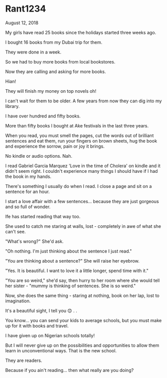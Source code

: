 # Rant1234


August 12, 2018

My girls have read 25 books since the holidays started three weeks ago.

I bought 16 books from my Dubai trip for them.

They were done in a week.

So we had to buy more books from local bookstores.

Now they are calling and asking for more books.

Hian!

They will finish my money on top novels oh!

I can't wait for them to be older. A few years from now they can dig into my library.

I have over hundred and fifty books. 

More than fifty books I bought at Ake festivals in the last three years.

When you read, you must smell the pages, cut the words out of brilliant sentences and eat them, run your fingers on brown sheets, hug the book and experience the sorrow, pain or joy it brings.

No kindle or audio options. Nah. 

I read Gabriel Garcia Marquez 'Love in the time of Cholera' on kindle and it didn't seem right. I couldn't experience many things I should have if I had the book in my hands.

There's something I usually do when I read. I close a page and sit on a sentence for an hour. 

I start a love affair with a few sentences... because they are just gorgeous and so full of wonder.

Ife has started reading that way too.

She used to catch me staring at walls, lost - completely in awe of what she can't see.

"What's wrong?" She'd ask.

"Oh nothing. I'm just thinking about the sentence I just read."

"You are thinking about a sentence?" She will raise her eyebrow.

"Yes. It is beautiful. I want to love it a little longer, spend time with it."

"You are so weird," she'd say, then hurry to her room where she would tell her sister - "mummy is thinking of sentences. She is so weird."

Now, she does the same thing - staring at nothing, book on her lap, lost to imagination.

It's a beautiful sight, I tell you 😊
.
.

You know... you can send your kids to average schools, but you must make up for it with books and travel.

I have given up on Nigerian schools totally!

But I will never give up on the possibilities and opportunities to allow them learn in unconventional ways. That is the new school.

They are readers.

Because if you ain't reading... then what really are you doing?